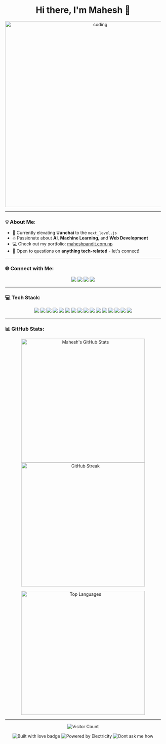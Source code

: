 <h1 align="center">Hi there, I'm Mahesh 👋</h1>

<p align="center">
  <img src="https://i.giphy.com/media/v1.Y2lkPTc5MGI3NjExZnIxYm01MGhsbDFwcG5ub3Y5YnNxdHFjMWZwMml1MHk3dWhjNW82ayZlcD12MV9pbnRlcm5hbF9naWZfYnlfaWQmY3Q9Zw/Tdiov7GSG9oxY6u9zF/giphy.gif" alt="coding" width="600"/>
</p>

---

### 💡 About Me:
- 🚀 Currently elevating **Uunchai** to the `next_level.js`
- 🔥 Passionate about **AI**, **Machine Learning**, and **Web Development**
- 💻 Check out my portfolio: [maheshpandit.com.np](https://maheshpandit.com.np)
- 💬 Open to questions on **anything tech-related** - let's connect!

---

### 🌐 Connect with Me:
<p align="center">
  <a href="https://linkedin.com/in/maheshpandit2" target="_blank"><img src="https://img.shields.io/badge/LinkedIn-%230077B5.svg?style=for-the-badge&logo=linkedin&logoColor=white"/></a>
  <a href="mailto:youremail@domain.com" target="_blank"><img src="https://img.shields.io/badge/Email-D14836?style=for-the-badge&logo=gmail&logoColor=white"/></a>
  <a href="https://github.com/maheessh" target="_blank"><img src="https://img.shields.io/badge/GitHub-181717?style=for-the-badge&logo=github&logoColor=white"/></a>
  <a href="https://maheshpandit.com.np" target="_blank"><img src="https://img.shields.io/badge/Portfolio-000000?style=for-the-badge&logo=web&logoColor=white"/></a>
</p>

---

### 💻 Tech Stack:
<p align="center">
  <img src="https://img.shields.io/badge/Dart-%230175C2.svg?style=for-the-badge&logo=dart&logoColor=white"/>
  <img src="https://img.shields.io/badge/HTML5-%23E34F26.svg?style=for-the-badge&logo=html5&logoColor=white"/>
  <img src="https://img.shields.io/badge/JavaScript-%23323330.svg?style=for-the-badge&logo=javascript&logoColor=%23F7DF1E"/>
  <img src="https://img.shields.io/badge/Java-%23ED8B00.svg?style=for-the-badge&logo=java&logoColor=white"/>
  <img src="https://img.shields.io/badge/Python-3670A0?style=for-the-badge&logo=python&logoColor=ffdd54"/>
  <img src="https://img.shields.io/badge/C++-%2300599C.svg?style=for-the-badge&logo=c%2B%2B&logoColor=white"/>
  <img src="https://img.shields.io/badge/CSS3-%231572B6.svg?style=for-the-badge&logo=css3&logoColor=white"/>
  <img src="https://img.shields.io/badge/Firebase-%23039BE5.svg?style=for-the-badge&logo=firebase"/>
  <img src="https://img.shields.io/badge/Vercel-%23000000.svg?style=for-the-badge&logo=vercel&logoColor=white"/>
  <img src="https://img.shields.io/badge/.NET-5C2D91?style=for-the-badge&logo=.net&logoColor=white"/>
  <img src="https://img.shields.io/badge/Django-%23092E20.svg?style=for-the-badge&logo=django&logoColor=white"/>
  <img src="https://img.shields.io/badge/Flutter-%2302569B.svg?style=for-the-badge&logo=Flutter&logoColor=white"/>
  <img src="https://img.shields.io/badge/Adobe-%23FF0000.svg?style=for-the-badge&logo=adobe&logoColor=white"/>
  <img src="https://img.shields.io/badge/Canva-%2300C4CC.svg?style=for-the-badge&logo=Canva&logoColor=white"/>
  <img src="https://img.shields.io/badge/Figma-%23F24E1E.svg?style=for-the-badge&logo=figma&logoColor=white"/>
  <img src="https://img.shields.io/badge/Framer-black?style=for-the-badge&logo=framer&logoColor=blue"/>
</p>

---

### 📊 GitHub Stats:
<p align="center">
  <img src="https://github-readme-stats.vercel.app/api?username=maheessh&theme=vue&hide_border=false&include_all_commits=false&count_private=true" alt="Mahesh's GitHub Stats" width="400px"/>
  <img src="https://github-readme-streak-stats.herokuapp.com/?user=maheessh&theme=vue&hide_border=false" alt="GitHub Streak" width="400px"/>
</p>

<p align="center">
  <img src="https://github-readme-stats.vercel.app/api/top-langs/?username=maheessh&theme=vue&hide_border=false&include_all_commits=false&count_private=true&layout=compact" alt="Top Languages" width="400px"/>
</p>

---

<p align="center">
  <img src="https://visitcount.itsvg.in/api?id=maheessh&icon=0&color=0" alt="Visitor Count"/>
</p>

<p align="center">
  <img src="https://forthebadge.com/images/badges/built-with-love.svg" alt="Built with love badge"/>
  <img src="https://forthebadge.com/images/featured/featured-powered-by-electricity.svg" alt="Powered by Electricity"/>
  <img src="https://forthebadge.com/images/badges/it-works-dont-ask-me-how.svg" alt="Dont ask me how"/>
</p>
